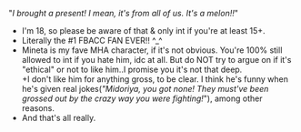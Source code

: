 "*I brought a present! I mean, it's from all of us. It's a melon!!*"

- I'm 18, so please be aware of that & only int if you're at least 15+.
- Literally the #1 FBACC FAN EVER!! ^_^ 
- Mineta is my fave MHA character, if it's not obvious. You're 100% still allowed to int if you hate him, idc at all. But do NOT try to argue on if it's "ethical" or not to like him..I promise you it's not that deep.                                               
+I don't like him for anything gross, to be clear. I think he's funny when he's given real jokes(*"Midoriya, you got none! They must've been grossed out by the crazy way you were fighting!*"), among other reasons.
- And that's all really. 

